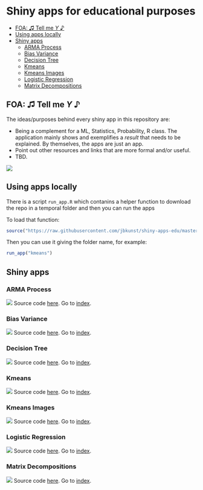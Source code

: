 Shiny apps for educational purposes
================

-   [FOA: ♫ Tell me *Y* ♪](#foa--tell-me-y-)
-   [Using apps locally](#using-apps-locally)
-   [Shiny apps](#shiny-apps)
    -   [ARMA Process](#arma-process)
    -   [Bias Variance](#bias-variance)
    -   [Decision Tree](#decision-tree)
    -   [Kmeans](#kmeans)
    -   [Kmeans Images](#kmeans-images)
    -   [Logistic Regression](#logistic-regression)
    -   [Matrix Decompositions](#matrix-decompositions)

## FOA: ♫ Tell me *Y* ♪

The ideas/purposes behind every shiny app in this repository are:

-   Being a complement for a ML, Statistics, Probability, R class. The
    application mainly shows and exemplifies a *result* that needs to be
    explained. By themselves, the apps are just an app.
-   Point out other resources and links that are more formal and/or
    useful.
-   TBD.

![](screenshots.gif)

## Using apps locally

There is a script `run_app.R` which contanins a helper function to
download the repo in a temporal folder and then you can run the apps

To load that function:

``` r
source("https://raw.githubusercontent.com/jbkunst/shiny-apps-edu/master/run_app.R")
```

Then you can use it giving the folder name, for example:

``` r
run_app("kmeans")
```

## Shiny apps

### ARMA Process

![](arma-process/screenshot.png) Source code [here](/arma-process). Go
to [index](#shiny-apps-for-educational-purposes).

### Bias Variance

![](bias-variance/screenshot.png) Source code [here](/bias-variance). Go
to [index](#shiny-apps-for-educational-purposes).

### Decision Tree

![](decision-tree/screenshot.png) Source code [here](/decision-tree). Go
to [index](#shiny-apps-for-educational-purposes).

### Kmeans

![](kmeans/screenshot.png) Source code [here](/kmeans). Go to
[index](#shiny-apps-for-educational-purposes).

### Kmeans Images

![](kmeans-images/screenshot.png) Source code [here](/kmeans-images). Go
to [index](#shiny-apps-for-educational-purposes).

### Logistic Regression

![](logistic-regression/screenshot.png) Source code
[here](/logistic-regression). Go to
[index](#shiny-apps-for-educational-purposes).

### Matrix Decompositions

![](matrix-decompositions/screenshot.png) Source code
[here](/matrix-decompositions). Go to
[index](#shiny-apps-for-educational-purposes).
